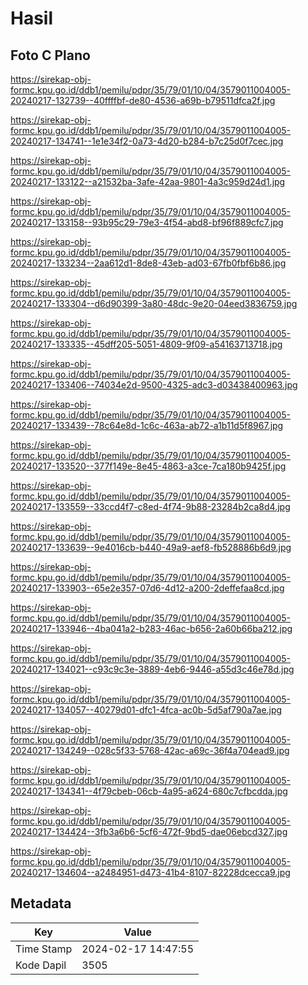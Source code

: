 # Hasil

## Foto C Plano

https://sirekap-obj-formc.kpu.go.id/ddb1/pemilu/pdpr/35/79/01/10/04/3579011004005-20240217-132739--40ffffbf-de80-4536-a69b-b79511dfca2f.jpg

https://sirekap-obj-formc.kpu.go.id/ddb1/pemilu/pdpr/35/79/01/10/04/3579011004005-20240217-134741--1e1e34f2-0a73-4d20-b284-b7c25d0f7cec.jpg

https://sirekap-obj-formc.kpu.go.id/ddb1/pemilu/pdpr/35/79/01/10/04/3579011004005-20240217-133122--a21532ba-3afe-42aa-9801-4a3c959d24d1.jpg

https://sirekap-obj-formc.kpu.go.id/ddb1/pemilu/pdpr/35/79/01/10/04/3579011004005-20240217-133158--93b95c29-79e3-4f54-abd8-bf96f889cfc7.jpg

https://sirekap-obj-formc.kpu.go.id/ddb1/pemilu/pdpr/35/79/01/10/04/3579011004005-20240217-133234--2aa612d1-8de8-43eb-ad03-67fb0fbf6b86.jpg

https://sirekap-obj-formc.kpu.go.id/ddb1/pemilu/pdpr/35/79/01/10/04/3579011004005-20240217-133304--d6d90399-3a80-48dc-9e20-04eed3836759.jpg

https://sirekap-obj-formc.kpu.go.id/ddb1/pemilu/pdpr/35/79/01/10/04/3579011004005-20240217-133335--45dff205-5051-4809-9f09-a54163713718.jpg

https://sirekap-obj-formc.kpu.go.id/ddb1/pemilu/pdpr/35/79/01/10/04/3579011004005-20240217-133406--74034e2d-9500-4325-adc3-d03438400963.jpg

https://sirekap-obj-formc.kpu.go.id/ddb1/pemilu/pdpr/35/79/01/10/04/3579011004005-20240217-133439--78c64e8d-1c6c-463a-ab72-a1b11d5f8967.jpg

https://sirekap-obj-formc.kpu.go.id/ddb1/pemilu/pdpr/35/79/01/10/04/3579011004005-20240217-133520--377f149e-8e45-4863-a3ce-7ca180b9425f.jpg

https://sirekap-obj-formc.kpu.go.id/ddb1/pemilu/pdpr/35/79/01/10/04/3579011004005-20240217-133559--33ccd4f7-c8ed-4f74-9b88-23284b2ca8d4.jpg

https://sirekap-obj-formc.kpu.go.id/ddb1/pemilu/pdpr/35/79/01/10/04/3579011004005-20240217-133639--9e4016cb-b440-49a9-aef8-fb528886b6d9.jpg

https://sirekap-obj-formc.kpu.go.id/ddb1/pemilu/pdpr/35/79/01/10/04/3579011004005-20240217-133903--65e2e357-07d6-4d12-a200-2deffefaa8cd.jpg

https://sirekap-obj-formc.kpu.go.id/ddb1/pemilu/pdpr/35/79/01/10/04/3579011004005-20240217-133946--4ba041a2-b283-46ac-b656-2a60b66ba212.jpg

https://sirekap-obj-formc.kpu.go.id/ddb1/pemilu/pdpr/35/79/01/10/04/3579011004005-20240217-134021--c93c9c3e-3889-4eb6-9446-a55d3c46e78d.jpg

https://sirekap-obj-formc.kpu.go.id/ddb1/pemilu/pdpr/35/79/01/10/04/3579011004005-20240217-134057--40279d01-dfc1-4fca-ac0b-5d5af790a7ae.jpg

https://sirekap-obj-formc.kpu.go.id/ddb1/pemilu/pdpr/35/79/01/10/04/3579011004005-20240217-134249--028c5f33-5768-42ac-a69c-36f4a704ead9.jpg

https://sirekap-obj-formc.kpu.go.id/ddb1/pemilu/pdpr/35/79/01/10/04/3579011004005-20240217-134341--4f79cbeb-06cb-4a95-a624-680c7cfbcdda.jpg

https://sirekap-obj-formc.kpu.go.id/ddb1/pemilu/pdpr/35/79/01/10/04/3579011004005-20240217-134424--3fb3a6b6-5cf6-472f-9bd5-dae06ebcd327.jpg

https://sirekap-obj-formc.kpu.go.id/ddb1/pemilu/pdpr/35/79/01/10/04/3579011004005-20240217-134604--a2484951-d473-41b4-8107-82228dcecca9.jpg


## Metadata

| Key        | Value               |
| ---------- | ------------------- |
| Time Stamp | 2024-02-17 14:47:55 |
| Kode Dapil | 3505                |



